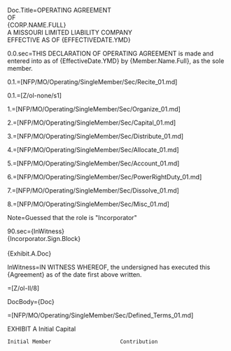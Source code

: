 Doc.Title=OPERATING AGREEMENT <br>OF<br><span style="text-transform:uppercase">{Corp.Name.Full}<br>A MISSOURI LIMITED LIABILITY COMPANY<br>EFFECTIVE AS OF {EffectiveDate.YMD} 
				
0.0.sec=THIS DECLARATION OF OPERATING AGREEMENT is made and entered into as of {EffectiveDate.YMD} by {Member.Name.Full}, as the sole member.

0.1.=[NFP/MO/Operating/SingleMember/Sec/Recite_01.md]

0.1.=[Z/ol-none/s1]

1.=[NFP/MO/Operating/SingleMember/Sec/Organize_01.md]

2.=[NFP/MO/Operating/SingleMember/Sec/Capital_01.md]

3.=[NFP/MO/Operating/SingleMember/Sec/Distribute_01.md]

4.=[NFP/MO/Operating/SingleMember/Sec/Allocate_01.md]

5.=[NFP/MO/Operating/SingleMember/Sec/Account_01.md]

6.=[NFP/MO/Operating/SingleMember/Sec/PowerRightDuty_01.md]

7.=[NFP/MO/Operating/SingleMember/Sec/Dissolve_01.md]

8.=[NFP/MO/Operating/SingleMember/Sec/Misc_01.md]

Note=Guessed that the role is "Incorporator"

90.sec={InWitness}<br>{Incorporator.Sign.Block}<br><br>{Exhibit.A.Doc}

InWitness=IN WITNESS WHEREOF, the undersigned has executed this {Agreement} as of the date first above written.

=[Z/ol-II/8]

DocBody={Doc}

=[NFP/MO/Operating/SingleMember/Sec/Defined_Terms_01.md]



 



EXHIBIT A
Initial Capital


	Initial Member						Contribution